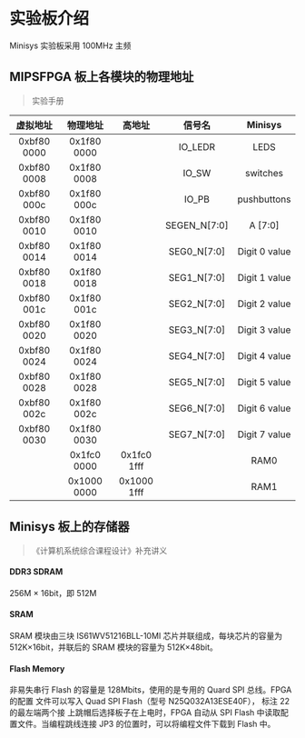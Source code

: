# 实验板介绍

Minisys 实验板采用 100MHz 主频  

## MIPSFPGA 板上各模块的物理地址

> 实验手册

| 虚拟地址        | 物理地址        | 高地址         | 信号名          | Minisys                   |
|:-------------:|:-------------:|:-------------:|:--------------:|:---------------------------:|
| 0xbf80 0000 | 0x1f80 0000 |             | IO_LEDR      | LEDS                      |
| 0xbf80 0008 | 0x1f80 0008 |             | IO_SW        | switches                  |
| 0xbf80 000c | 0x1f80 000c |             | IO_PB        | pushbuttons               |
| 0xbf80 0010 | 0x1f80 0010 |             | SEGEN_N[7:0] | A [7:0]                   |
| 0xbf80 0014 | 0x1f80 0014 |             | SEG0_N[7:0]  | Digit 0 value             |
| 0xbf80 0018 | 0x1f80 0018 |             | SEG1_N[7:0]  | Digit 1 value             |
| 0xbf80 001c | 0x1f80 001c |             | SEG2_N[7:0]  | Digit 2 value             |
| 0xbf80 0020 | 0x1f80 0020 |             | SEG3_N[7:0]  | Digit 3 value             |
| 0xbf80 0024 | 0x1f80 0024 |             | SEG4_N[7:0]  | Digit 4 value             |
| 0xbf80 0028 | 0x1f80 0028 |             | SEG5_N[7:0]  | Digit 5 value             |
| 0xbf80 002c | 0x1f80 002c |             | SEG6_N[7:0]  | Digit 6 value             |
| 0xbf80 0030 | 0x1f80 0030 |             | SEG7_N[7:0]  | Digit 7 value             |
|             | 0x1fc0 0000 | 0x1fc0 1fff |              | RAM0                      |
|             | 0x1000 0000 | 0x1000 1fff |              | RAM1                      |


## Minisys 板上的存储器

> 《计算机系统综合课程设计》补充讲义

#### DDR3 SDRAM

256M × 16bit，即 512M

#### SRAM

SRAM 模块由三块 IS61WV51216BLL-10MI 芯片并联组成，每块芯片的容量为 512K×16bit，并联后的 SRAM 模块的容量为 512K×48bit。

#### Flash Memory

非易失串行 Flash 的容量是 128Mbits，使用的是专用的 Quard SPI 总线。FPGA 的配置 文件可以写入 Quad SPI Flash（型号 N25Q032A13ESE40F）， 标注 22 的最左端两个接 上跳帽后选择板子在上电时，FPGA 自动从 SPI Flash 中读取配置文件。当编程跳线连接 JP3 的位置时，可以将编程文件下载到 Flash 中。
